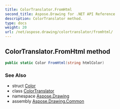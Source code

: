 ```yaml
---
title: ColorTranslator.FromHtml
second_title: Aspose.Drawing for .NET API Reference
description: ColorTranslator method. 
type: docs
weight: 20
url: /net/aspose.drawing/colortranslator/fromhtml/
---
```

## ColorTranslator.FromHtml method

```csharp
public static Color FromHtml(string htmlColor)
```

### See Also

* struct [Color](../../color/)
* class [ColorTranslator](../)
* namespace [Aspose.Drawing](../../colortranslator/)
* assembly [Aspose.Drawing.Common](../../../)


